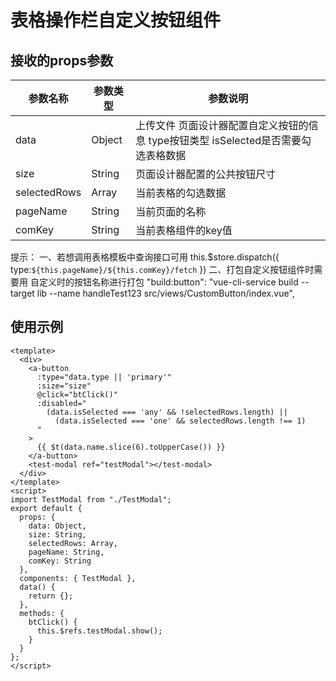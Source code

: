 <!--
 * @Description: 
 * @Author: gaohongmei
 * @Date: 2020-09-17 13:32:37
 * @LastEditors: gaorubin
 * @LastEditTime: 2020-09-18 00:32:05
 * @FilePath: /vue-com/src/views/CustomButton/readme.md
-->

# 表格操作栏自定义按钮组件


## 接收的props参数

| 参数名称     | 参数类型 | 参数说明                                                              |
| ------------ | -------- | --------------------------------------------------------------------- |
| data         | Object   | 上传文件 页面设计器配置自定义按钮的信息 type按钮类型 isSelected是否需要勾选表格数据|
| size         | String   | 页面设计器配置的公共按钮尺寸                                                    |
| selectedRows | Array   | 当前表格的勾选数据                        |
| pageName     | String  | 当前页面的名称                           |
| comKey       | String  | 当前表格组件的key值                       |

提示：
一、若想调用表格模板中查询接口可用
this.$store.dispatch({
  type:`${this.pageName}/${this.comKey}/fetch`
})
二、打包自定义按钮组件时需要用 自定义时的按钮名称进行打包
"build:button": "vue-cli-service build --target lib --name handleTest123 src/views/CustomButton/index.vue",

## 使用示例

```vue
<template>
  <div>
    <a-button
      :type="data.type || 'primary'"
      :size="size"
      @click="btClick()"
      :disabled="
        (data.isSelected === 'any' && !selectedRows.length) ||
          (data.isSelected === 'one' && selectedRows.length !== 1)
      "
    >
      {{ $t(data.name.slice(6).toUpperCase()) }}
    </a-button>
    <test-modal ref="testModal"></test-modal>
  </div>
</template>
<script>
import TestModal from "./TestModal";
export default {
  props: {
    data: Object,
    size: String,
    selectedRows: Array,
    pageName: String,
    comKey: String
  },
  components: { TestModal },
  data() {
    return {};
  },
  methods: {
    btClick() {
      this.$refs.testModal.show();
    }
  }
};
</script>
```